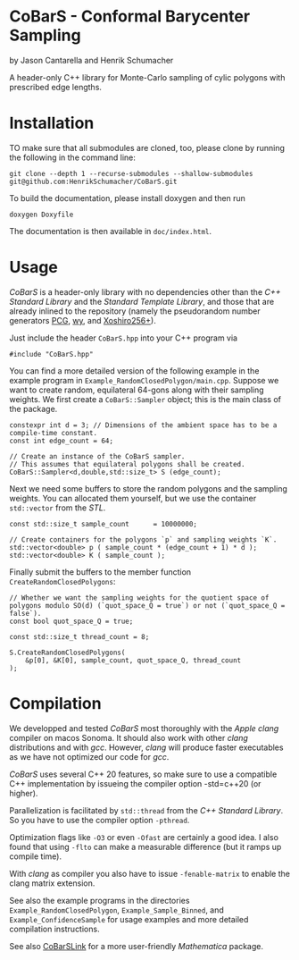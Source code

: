 # CoBarS - Conformal Barycenter Sampling

by Jason Cantarella and Henrik Schumacher

A header-only C++ library for Monte-Carlo sampling of cylic polygons with prescribed edge lengths.

# Installation

TO make sure that all submodules are cloned, too, please clone by running the following in the command line:

    git clone --depth 1 --recurse-submodules --shallow-submodules git@github.com:HenrikSchumacher/CoBarS.git
        
    
To build the documentation, please install doxygen and then run

    doxygen Doxyfile
    
The documentation is then available in `doc/index.html`.
    
# Usage

_CoBarS_ is a header-only library with no dependencies other than the _C++ Standard Library_ and the _Standard Template Library_, and those that are already inlined to the repository (namely the pseudorandom number generators [PCG](https://github.com/imneme/pcg-cpp), [wy](https://github.com/alainesp/wy), and [Xoshiro256+](https://github.com/Reputeless/Xoshiro-cpp)).

Just include the header `CoBarS.hpp` into your C++ program via

    #include "CoBarS.hpp"    
        

You can find a more detailed version of the following example in the example program in `Example_RandomClosedPolygon/main.cpp`.
Suppose we want to create random, equilateral 64-gons along with their sampling weights. 
We first create a `CoBarS::Sampler` object; this is the main class of the package.
    
    constexpr int d = 3; // Dimensions of the ambient space has to be a compile-time constant.
    const int edge_count = 64;
    
    // Create an instance of the CoBarS sampler.
    // This assumes that equilateral polygons shall be created.
    CoBarS::Sampler<d,double,std::size_t> S (edge_count);

    
Next we need some buffers to store the random polygons and the sampling weights. You can allocated them yourself, but we use the container `std::vector` from the _STL_.
    
    const std::size_t sample_count      = 10000000;

    // Create containers for the polygons `p` and sampling weights `K`.
    std::vector<double> p ( sample_count * (edge_count + 1) * d );
    std::vector<double> K ( sample_count );

    
Finally submit the buffers to the member function `CreateRandomClosedPolygons`:

    // Whether we want the sampling weights for the quotient space of polygons modulo SO(d) (`quot_space_Q = true`) or not (`quot_space_Q = false`).
    const bool quot_space_Q = true;
    
    const std::size_t thread_count = 8;
    
    S.CreateRandomClosedPolygons(
        &p[0], &K[0], sample_count, quot_space_Q, thread_count
    );
    


# Compilation


We developped and tested _CoBarS_ most thoroughly with the _Apple clang_ compiler on macos Sonoma. It should also work with other _clang_ distributions and with _gcc_. However, _clang_ will produce faster executables as we have not optimized our code for _gcc_.

_CoBarS_ uses several C++ 20 features, so make sure to use a compatible C++ implementation by issueing the compiler option -std=c++20 (or higher).

Parallelization is facilitated by `std::thread` from the _C++ Standard Library_. So you have to use the compiler option `-pthread`. 

Optimization flags like `-O3` or even `-Ofast` are certainly a good idea. I also found that using `-flto` can make a measurable difference (but it ramps up compile time).

With _clang_ as compiler you also have to issue `-fenable-matrix` to enable the clang matrix extension.

See also the example programs in the directories `Example_RandomClosedPolygon`, `Example_Sample_Binned`, and `Example_ConfidenceSample` for usage examples and more detailed compilation instructions.

See also [CoBarSLink](https://github.com/HenrikSchumacher/CoBarSLink) for a more user-friendly _Mathematica_ package.
